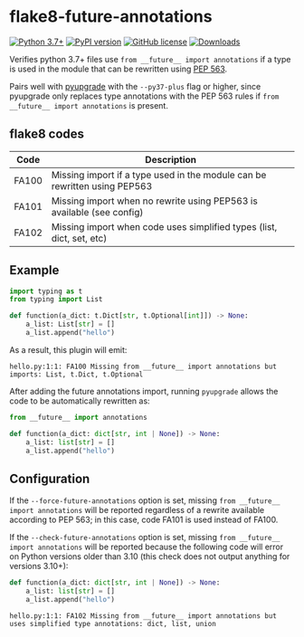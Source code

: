 # flake8-future-annotations

[![Python 3.7+](https://img.shields.io/badge/python-3.7+-blue.svg)](https://www.python.org/downloads/release/python-370/)
[![PyPI version](https://badge.fury.io/py/flake8-future-annotations.svg)](https://badge.fury.io/py/flake8-future-annotations)
[![GitHub license](https://img.shields.io/github/license/TylerYep/flake8-future-annotations)](https://github.com/TylerYep/flake8-future-annotations/blob/main/LICENSE)
[![Downloads](https://pepy.tech/badge/flake8-future-annotations)](https://pepy.tech/project/flake8-future-annotations)

Verifies python 3.7+ files use `from __future__ import annotations` if a type is used in the module that can be rewritten using [PEP 563](https://www.python.org/dev/peps/pep-0563/).

Pairs well with [pyupgrade](https://github.com/asottile/pyupgrade) with the `--py37-plus` flag or higher, since pyupgrade only replaces type annotations with the PEP 563 rules if `from __future__ import annotations` is present.

## flake8 codes

| Code  | Description                                                               |
| ----- | ------------------------------------------------------------------------- |
| FA100 | Missing import if a type used in the module can be rewritten using PEP563 |
| FA101 | Missing import when no rewrite using PEP563 is available (see config)     |
| FA102 | Missing import when code uses simplified types (list, dict, set, etc)     |

## Example

```python
import typing as t
from typing import List

def function(a_dict: t.Dict[str, t.Optional[int]]) -> None:
    a_list: List[str] = []
    a_list.append("hello")
```

As a result, this plugin will emit:

```
hello.py:1:1: FA100 Missing from __future__ import annotations but imports: List, t.Dict, t.Optional
```

After adding the future annotations import, running `pyupgrade` allows the code to be automatically rewritten as:

```python
from __future__ import annotations

def function(a_dict: dict[str, int | None]) -> None:
    a_list: list[str] = []
    a_list.append("hello")
```

## Configuration

If the `--force-future-annotations` option is set, missing `from __future__ import annotations` will be reported regardless of a rewrite available according to PEP 563; in this case, code FA101 is used instead of FA100.

If the `--check-future-annotations` option is set, missing `from __future__ import annotations` will be reported because the following code will error on Python versions older than 3.10 (this check does not output anything for versions 3.10+):

```python
def function(a_dict: dict[str, int | None]) -> None:
    a_list: list[str] = []
    a_list.append("hello")
```

```
hello.py:1:1: FA102 Missing from __future__ import annotations but uses simplified type annotations: dict, list, union
```
